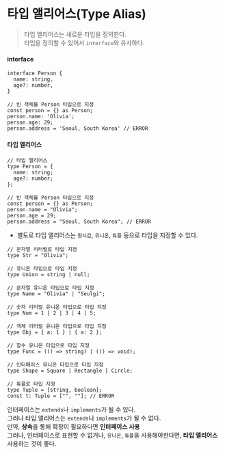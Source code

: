 # 타입 앨리어스(Type Alias)

> 타입 앨리어스는 새로운 타입을 정의한다. <br/>
> 타입을 정의할 수 있어서 `interface`와 유사하다.

#### interface

```tsx
interface Person {
  name: string,
  age?: number,
}

// 빈 객체를 Person 타입으로 지정
const person = {} as Person;
person.name: 'Olivia';
person.age: 29;
person.address = 'Seoul, South Korea' // ERROR
```

#### 타입 앨리어스

```tsx
// 타입 앨리어스
type Person = {
  name: string;
  age?: number;
};

// 빈 객체를 Person 타입으로 지정
const person = {} as Person;
person.name = "Olivia";
person.age = 29;
person.address = "Seoul, South Korea"; // ERROR
```

- 별도로 타입 앨리어스는 `원시값`, `유니온`, `튜플` 등으로 타입을 지정할 수 있다.

```tsx
// 문자열 리터럴로 타입 지정
type Str = "Olivia";

// 유니온 타입으로 타입 지정
type Union = string | null;

// 문자열 유니온 타입으로 타입 지정
type Name = "Olivia" | "Seulgi";

// 숫자 리터럴 유니온 타입으로 타입 지정
type Num = 1 | 2 | 3 | 4 | 5;

// 객체 리터럴 유니온 타입으로 타입 지정
type Obj = { a: 1 } | { a: 2 };

// 함수 유니온 타입으로 타입 지정
type Func = (() => string) | (() => void);

// 인터페이스 유니온 타입으로 타입 지정
type Shape = Square | Rectangle | Circle;

// 튜플로 타입 지정
type Tuple = [string, boolean];
const t: Tuple = ["", ""]; // ERROR
```

인터페이스는 `extends`나 `implements`가 될 수 있다. <br/>
그러나 타입 앨리어스는 `extends`나 `implements`가 될 수 없다. <br/>
만약, **상속**을 통해 확장이 필요하다면 **인터페이스 사용** <br/>
그러나, 인터페이스로 표현할 수 없거나, `유니온`, `튜플`을 사용해야한다면, **타입 앨리어스** 사용하는 것이 좋다.
